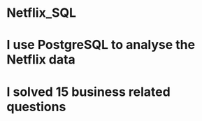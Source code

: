 # Netflix_SQL
# I use PostgreSQL to analyse the Netflix data
# I solved 15 business related questions 
